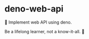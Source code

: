 # deno-web-api
🔭 Implement web API using deno.

<!-- INSPIRATIONAL_QUOTE_START -->
Be a lifelong learner, not a know-it-all.
🐶
<!-- INSPIRATIONAL_QUOTE_END -->
